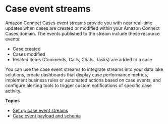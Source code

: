 # Case event streams<a name="case-event-streams"></a>

Amazon Connect Cases event streams provide you with near real\-time updates when cases are created or modified within your Amazon Connect Cases domain\. The events published to the stream include these resource events:
+ Case created
+ Cases modified
+ Related items \(Comments, Calls, Chats, Tasks\) are added to a case

You can use the case event streams to integrate streams into your data lake solutions, create dashboards that display case performance metrics, implement business rules or automated actions based on case events, and configure alerting tools to trigger custom notifications of specific case activity\.

**Topics**
+ [Set up case event streams](case-event-streams-enable.md)
+ [Case event payload and schema](case-event-streams-sample.md)